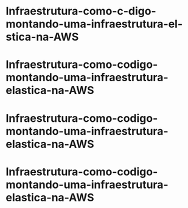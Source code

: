# Infraestrutura-como-c-digo-montando-uma-infraestrutura-el-stica-na-AWS
# Infraestrutura-como-codigo-montando-uma-infraestrutura-elastica-na-AWS
# Infraestrutura-como-codigo-montando-uma-infraestrutura-elastica-na-AWS
# Infraestrutura-como-codigo-montando-uma-infraestrutura-elastica-na-AWS
